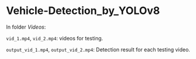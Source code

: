 # Vehicle-Detection_by_YOLOv8
In folder _Videos_:

`vid_1.mp4`, `vid_2.mp4`: videos for testing.

`output_vid_1.mp4`, `output_vid_2.mp4`: Detection result for each testing video.
